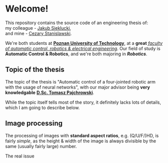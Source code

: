 # Welcome!
This repository contains the source code of an engineering thesis of:  
my colleague - [Jakub Sieklucki](https://www.linkedin.com/in/jakub-sieklucki-538b32226/),  
and mine - [Cezary Stanislawski](https://www.linkedin.com/in/cezary-stanis%C5%82awski-29b5781b5/).  

We're both students at [**Poznan University of Technology**](https://put.poznan.pl/en?q=), at a **great** [*faculty of automatic control, robotics & electrical engineering*](https://goo.gl/maps/L2rSoj7zUiYd6xue9). 
Our field of study is **Automatic Control & Robotics**, and we're both majoring in **_Robotics_**.

## Topic of the thesis
The topic of the thesis is "Automatic control of a four-jointed robotic arm with the usage of neural networks", with our major advisor being **very knowledgable** [**D.Sc. Tomasz Pajchrowski**](https://zsep.cie.put.poznan.pl/index.php/researcher/tomasz-pajchrowski). 

While the topic itself tells most of the story, it definitely lacks lots of details, which I am going to describe below. 


## Image processing 
The processing of images with **standard aspect ratios**, e.g. (Q/U/F/)HD, is fairly *simple*, as the height & width of the image is always divisible by the same (usually fairly large) number. 

The real issue

